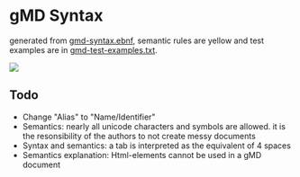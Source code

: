 # gMD Syntax

generated from [gmd-syntax.ebnf](./gmd-syntax.ebnf), semantic rules are yellow and test examples are in [gmd-test-examples.txt](./gmd-test-examples.txt).

![](https://www.plantuml.com/plantuml/proxy?fmt=svg&cache=no&src=https://raw.githubusercontent.com/volkerdoerr/gmd/main/gmd-syntax.ebnf)

## Todo

- Change "Alias" to "Name/Identifier"
- Semantics: nearly all unicode characters and symbols are allowed. it is the resonsibility of the authors to not create messy documents
- Syntax and semantics: a tab is interpreted as the equivalent of 4 spaces
- Semantics explanation: Html-elements cannot be used in a gMD document









